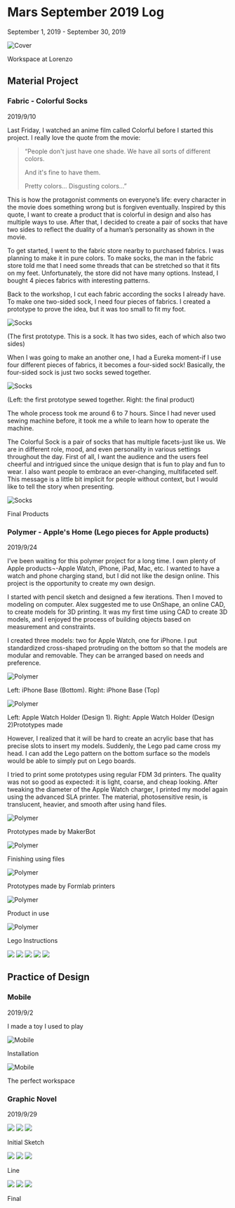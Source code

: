 # Mars September 2019 Log
September 1, 2019 - September 30, 2019

![Cover](/journal/img/2019-9/cover.jpg)

Workspace at Lorenzo

## Material Project
### Fabric - Colorful Socks
2019/9/10

Last Friday, I watched an anime film called Colorful before I started 
this project. I really love the quote from the movie:

> “People don't just have one shade. We have all sorts of different
> colors. 
> 
> And it's fine to have them. 
> 
> Pretty colors... Disgusting colors...”

This is how the protagonist comments on everyone’s life: every character
 in the movie does something wrong but is forgiven eventually. Inspired
by this quote, I want to create a product that is colorful in design and
also has multiple ways to use. After that, I decided to create a pair of
socks that have two sides to reflect the duality of a human’s
personality as shown in the movie.

To get started, I went to the fabric store nearby to purchased fabrics. 
I was planning to make it in pure colors. To make socks, the man in the
fabric store told me that I need some threads that can be stretched so
that it fits on my feet. Unfortunately, the store did not have many
options. Instead, I bought 4 pieces fabrics with interesting patterns.

Back to the workshop, I cut each fabric according the socks I already 
have. To make one two-sided sock, I need four pieces of fabrics. I
created a prototype to prove the idea, but it was too small to fit my
foot.

![Socks](/journal/img/2019-9/material-1-1.jpg)

(The first prototype. This is a sock. It has two sides, each of which also two sides)

When I was going to make an another one, I had a Eureka moment-if I use 
four different pieces of fabrics, it becomes a four-sided sock!
Basically, the four-sided sock is just two socks sewed together.

![Socks](/journal/img/2019-9/material-1-2.jpg)

(Left: the first prototype sewed together. Right: the final product)

The whole process took me around 6 to 7 hours. Since I had never used 
sewing machine before, it took me a while to learn how to operate the
machine.

The Colorful Sock is a pair of socks that has multiple facets-just like 
us. We are in different role, mood, and even personality in various
settings throughout the day. First of all, I want the audience and the
users feel cheerful and intrigued since the unique design that is fun to
play and fun to wear. I also want people to embrace an ever-changing,
multifaceted self. This message is a little bit implicit for people
without context, but I would like to tell the story when presenting.

![Socks](/journal/img/2019-9/material-1-3.jpg)

Final Products

### Polymer - Apple's Home (Lego pieces for Apple products)
2019/9/24

I’ve been waiting for this polymer project for a long time. I own plenty
of Apple products¬-Apple Watch, iPhone, iPad, Mac, etc. I wanted to have
a watch and phone charging stand, but I did not like the design online.
This project is the opportunity to create my own design.

I started with pencil sketch and designed a few iterations. Then I moved
to modeling on computer. Alex suggested me to use OnShape, an online
CAD, to create models for 3D printing. It was my first time using CAD to
create 3D models, and I enjoyed the process of building objects based on
measurement and constraints.

I created three models: two for Apple Watch, one for iPhone. I put
standardized cross-shaped protruding on the bottom so that the models
are modular and removable. They can be arranged based on needs and
preference.

![Polymer](/journal/img/2019-9/material-2-1.png)

Left: iPhone Base (Bottom). Right: iPhone Base (Top)

![Polymer](/journal/img/2019-9/material-2-2.png)

Left: Apple Watch Holder (Design 1). 
Right: Apple Watch Holder (Design 2)Prototypes made

However, I realized that it will be hard to create an acrylic base that
has precise slots to insert my models. Suddenly, the Lego pad came cross
my head. I can add the Lego pattern on the bottom surface so the models
would be able to simply put on Lego boards.

I tried to print some prototypes using regular FDM 3d printers. The
quality was not so good as expected: it is light, coarse, and cheap
looking. After tweaking the diameter of the Apple Watch charger, I
printed my model again using the advanced SLA printer. The material,
photosensitive resin, is translucent, heavier, and smooth after using
hand files.

![Polymer](/journal/img/2019-9/material-2-3.jpg)

Prototypes made by MakerBot

![Polymer](/journal/img/2019-9/material-2-4.jpg)

Finishing using files

![Polymer](/journal/img/2019-9/material-2-5.jpg)

Prototypes made by Formlab printers

![Polymer](/journal/img/2019-9/material-2-6.jpg)

Product in use

![Polymer](/journal/img/2019-9/material-2-7.jpg)

Lego Instructions

<img src="/journal/img/2019-9/lego-instructions1.png" class="no-subtitle">

<img src="/journal/img/2019-9/lego-instructions2.png" class="no-subtitle">

<img src="/journal/img/2019-9/lego-instructions3.png" class="no-subtitle">

<img src="/journal/img/2019-9/lego-instructions4.png" class="no-subtitle">

<img src="/journal/img/2019-9/lego-instructions5.png" class="no-subtitle">

## Practice of Design
### Mobile
2019/9/2
 
I made a toy I used to play
 
![Mobile](/journal/img/2019-9/pod-1-1.jpg)

Installation
 
![Mobile](/journal/img/2019-9/pod-1-2.jpg)

The perfect workspace

### Graphic Novel
2019/9/29

<div class="vertical-display">
<div>
<img src="/journal/img/2019-9/comic-pencil-1.jpg" class="no-subtitle">
<img src="/journal/img/2019-9/comic-pencil-2.jpg" class="no-subtitle">
<img src="/journal/img/2019-9/comic-pencil-3.jpg" class="no-subtitle">
</div>
</div>

<p class="img-info">Initial Sketch</p>

<div class="vertical-display">
<div>
<img src="/journal/img/2019-9/comic-line-1.jpg" class="no-subtitle">
<img src="/journal/img/2019-9/comic-line-2.jpg" class="no-subtitle">
<img src="/journal/img/2019-9/comic-line-3.jpg" class="no-subtitle">
</div>
</div>

<p class="img-info">Line</p>

<div class="vertical-display">
<div>
<img src="/journal/img/2019-9/comic-final-1.jpg" class="no-subtitle">
<img src="/journal/img/2019-9/comic-final-2.jpg" class="no-subtitle">
<img src="/journal/img/2019-9/comic-final-3.jpg" class="no-subtitle">
</div>
</div>

<p class="img-info">Final</p>
